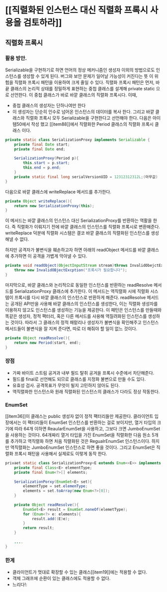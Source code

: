 # [[직렬화된 인스턴스 대신 직렬화 프록시 사용을 검토하라]]
## 직렬화 프록시
### 활용 방안.
Serializable을 구현하기로 하면 언어의 정상 메커니즘인 생성자 이외의 방법으로도 인스턴스를 생성할 수 있게 된다. 버그와 보안 문제가 일어날 가능성이 커진다는 뜻 이 위험을 직렬화 프록시 패턴을 이용하여 크게 줄일 수 있다.
직렬화 프록시 패턴은 먼저, 바끝 클래스의 논리적 상태를 정밀하게 표현하는 중첩 클래스를 설계해 private static 으로 선언한다. 이 중첩 클래스가 바로 바깥 클래스의 직렬화 프록시다. 
이때,
- 중첩 클래스의 생성자는 단하나여만 한다
- 이 생성자는 단순히 인수로 넘어온 인스턴스의 데이터를 복사 한다. 
그리고 바깥 클래스와 직렬화 프록시 모두 Serializable을 구현한다고 선언해야 한다. 
다음은 아이템50에서 작성 했고 [[item88]]에서 직렬화한 Period 클래스의 직렬화 프록시 클래스  이다. 

```java
private static class SerializationProxy implements Serializable {
	private final Date start;
	private final Date end;
	
	SerializationProxy(Period p){
		this.start = p.start;
		this.end = p.end;
	}
	private static final long serialVersionUID = 12312312312L;(아무값)
}
```

다음으로 바깥 클래스에 writeReplace 메서드를 추가한다.

```java
private Object writeReplace(){
	return new SerializationProxy(this);
}
```

이 메서드는 바깥 클래스의 인스턴스 대신 SerializationProxy를 반환하는 역활을 한다. 즉 직렬화가 이뤄지기 전에 바깥 클래스의 인스턴스를 직렬화 프록시로 변환해준다. 
writeReplace 덕분에 직렬화 시스템은 결코 바깥 클래스의 직렬화된 인스턴스를 생성해낼 수 없다. 

하지만 공격자가 불변식을 훼손하고자 하면  아래의 readObject 메서드를 바깥 클래스에 추가하면 이 공격을 가볍게 막아낼 수 있다.
```java
private void readObject(ObjectInputStream stream)throws InvalidObejctException{
	throw new InvalidOBjectExcption("프록시가 필요합니다");
}
```

마지막으로, 바깥 클래스와 논리적으로 동일한 인스턴스를 반환하는 readResolve 메서드를 SerializationProxy 클래스에 추가한다. 이 메서드는 역직렬화 시에 직렬화 시스템이 프록시를 다시 바깥 클래스의 인스턴스로 반환하게 해준다. 
readResolve 메서드는 공개된 API만을 사용해 바깥 클래스의 인스턴스를 생성한다, 이는 직렬화 생성자를 이용하지 않고도 인스턴스를 생성하는 기능을 제공한다. 이 패턴은 인스턴스를 만들때와 똑같은 생성자, 정적 팩터리, 혹은 다른 메서드를 사용해 역질려화된 인스턴스를 생성하는 것이다. 따라서 그 클래스의 정적 패렅리나 생성자가 불변식을 확인해주고 인스턴스 메서드들이 불변식을 잘 지켜 준다면, 따로 더 해줘야 할 일이 없느 것이다. 
```java
private Object readResolve(){
	return new Period(start, end);
}
```

### 장점
- 가짜 바이트 스트림 공겨과 내부 필드 탈취 공겨을 프록시 수준에서 차단해준다. 
- 필드를 final로 선언해도 되므로 클래스를 지정화 불변으로 만들 수도 있다. 
- 유효성 검사. 공격목표가 무엇이 될지 고민하지 않아도 된다. 
- 역직렬화한 인스턴스와 원래 직렬화된 인스턴스의 클래스가 다라도 정상 작동한다. 
### EnumSet
[[item36]]이 클래스는 public 생성자 없이 정적 팩터리들만 제공한다. 클라이언트 입장에서는 이 팩터리들이  EnumSet 인스턴스를 반환하는 걸로 보이지만, 열거 타입의 크기에 따라 64개 이하면 ReaularEnumSet을 사용하고, 그보다 크면 JumboEnumSet을 사용하는 것이다. 
64개짜리 열거 타입을 가진 EnumSet을 직렬화한 다음 원소 5개를 추가하고 역직렬화 하면 처음 직렬화된 것은 RegualrEnumSet 인스턴스이다. 하지만 역직렬화는 JumboEnumSet 인스턴스로 하면 좋을 것이다. 그리고 EnumSet은 직렬화 프록시 패턴을 사용해서 실제로도 이렇게 동작 한다.
```java
privaet static class SerializationProxy<E extends Enum<<E>> implements Serializable {
	private final Class<E> elementType;
	private final Enum<?>[] elements;
	
	SerializationPorxy(EnumSet<E> set){
		elementType = set.elemenType;
		elements = set.toArray(new Enum<?>[0]);
	}
	
	private Object readResolve(){
		EnumSet<E> result = EnumSet.noneOf(elemetType);
		for (Enum<?> e: elements){
			result.add((E)e);
		}
		return result;
	}
	
	....
}
```

### 한계
- 클라이언트가 멋대로 확장할 수 있는 클래스[[item19]]에는 적용할 수 없다. 
- 객체 그래프에 순환이 있는 클래스에도 적용할 수 없다. 
- 느리다!: